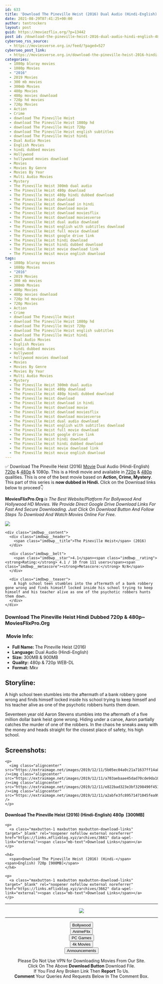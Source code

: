 ```yaml
---
id: 633
title: 'Download The Pineville Heist (2016) Dual Audio (Hindi-English) 480p [300MB] || 720p [900MB]'
date: 2021-08-29T07:41:25+00:00
author: tentrockers
layout: post
guid: https://moviezflix.org/?p=13442
post id: /download-the-pineville-heist-2016-dual-audio-hindi-english-480p-300mb-720p-900mb/
cyberseo_rss_source:
  - https://moviesverse.org.in/feed/?paged=527
cyberseo_post_link:
  - https://moviesverse.org.in/download-the-pineville-heist-2016-hindi-480p-720p/
categories:
  - 1080p bluray movies
  - 1080p Movies
  - "2016"
  - 2019 Movies
  - 300 mb movies
  - 300mb Movies
  - 480p Movies
  - 480p movies download
  - 720p hd movies
  - 720p Movies
  - Action
  - Crime
  - download The Pineville Heist
  - download The Pineville Heist 1080p hd
  - download The Pineville Heist 720p
  - download The Pineville Heist english subtitles
  - download The Pineville Heist hindi
  - Dual Audio Movies
  - English Movies
  - hindi dubbed movies
  - Hollywood
  - hollywood movies download
  - Movies
  - Movies By Genre
  - Movies By Year
  - Multi Audio Movies
  - Mystery
  - The Pineville Heist 300mb dual audio
  - The Pineville Heist 480p download
  - The Pineville Heist 480p hindi dubbed download
  - The Pineville Heist download
  - The Pineville Heist download in hindi
  - The Pineville Heist download movie
  - The Pineville Heist download moviesflix
  - The Pineville Heist download moviesverse
  - The Pineville Heist dual audio download
  - The Pineville Heist english with subtitles download
  - The Pineville Heist full movie download
  - The Pineville Heist google drive link
  - The Pineville Heist hindi download
  - The Pineville Heist hindi dubbed download
  - The Pineville Heist movie download link
  - The Pineville Heist movie english download
tags:
  - 1080p bluray movies
  - 1080p Movies
  - "2016"
  - 2019 Movies
  - 300 mb movies
  - 300mb Movies
  - 480p Movies
  - 480p movies download
  - 720p hd movies
  - 720p Movies
  - Action
  - Crime
  - download The Pineville Heist
  - download The Pineville Heist 1080p hd
  - download The Pineville Heist 720p
  - download The Pineville Heist english subtitles
  - download The Pineville Heist hindi
  - Dual Audio Movies
  - English Movies
  - hindi dubbed movies
  - Hollywood
  - hollywood movies download
  - Movies
  - Movies By Genre
  - Movies By Year
  - Multi Audio Movies
  - Mystery
  - The Pineville Heist 300mb dual audio
  - The Pineville Heist 480p download
  - The Pineville Heist 480p hindi dubbed download
  - The Pineville Heist download
  - The Pineville Heist download in hindi
  - The Pineville Heist download movie
  - The Pineville Heist download moviesflix
  - The Pineville Heist download moviesverse
  - The Pineville Heist dual audio download
  - The Pineville Heist english with subtitles download
  - The Pineville Heist full movie download
  - The Pineville Heist google drive link
  - The Pineville Heist hindi download
  - The Pineville Heist hindi dubbed download
  - The Pineville Heist movie download link
  - The Pineville Heist movie english download
---
```

<div class="thecontent clearfix">
  <p>
    ✅ Download The Pineville Heist (2016) <a href="https://moviesverse.org.in/category/movies/" data-wpel-link="internal">Movie</a> Dual Audio (Hindi-English) <a href="https://moviesverse.org.in/720p-movies/" data-wpel-link="internal">720p</a>&nbsp;&&nbsp;<a href="https://moviesverse.org.in/480p-movies/" data-wpel-link="internal">480p</a> & 1080p. This is a Hindi movie and available in <a href="https://moviesverse.org.in/720p-movies/" data-wpel-link="internal">720p</a>&nbsp;&&nbsp;<a href="https://moviesverse.org.in/480p-movies/" data-wpel-link="internal">480p</a> qualities. This is one of the best movie based on <strong>Action, Crime, Mystery</strong>. This part of this series is <strong>now dubbed in <span>Hindi.&nbsp;</span></strong><span>Click on the Download links below to proceed👇</span>
  </p>
  
  <p>
    <strong><span>MoviesFlixPro.Org&nbsp;</span></strong><em>is The Best Website/Platform For Bollywood And Hollywood HD Movies. We Provide Direct Google Drive Download Links For Fast And Secure Downloading. Just Click On Download Button And Follow Steps To&nbsp;Download And Watch Movies Online For Free.</em>
  </p>
  
  <div class="imdbwp imdbwp--movie dark">
    <div class="imdbwp__thumb">
      <a class="imdbwp__link" target="_blank" title="The Pineville Heist" href="https://www.imdb.com/title/tt2125663/" rel="nofollow external noopener noreferrer" data-wpel-link="external"><img class="imdbwp__img" src="https://m.media-amazon.com/images/M/MV5BNzkwNzcyMTQ1M15BMl5BanBnXkFtZTgwNTM3MjQ1NzE@._V1_SX300.jpg" /></a>
    </div>
    
    <div class="imdbwp__content">
      <div class="imdbwp__header">
        <span class="imdbwp__title">The Pineville Heist</span> (2016)
      </div>
      
      <div class="imdbwp__belt">
        <span class="imdbwp__star">4.1</span><span class="imdbwp__rating"><strong>Rating:</strong> 4.1 / 10 from 111 users</span><span class="imdbwp__metascore"><strong>Metascore:</strong> N/A</span>
      </div>
      
      <div class="imdbwp__teaser">
        A high school teen stumbles into the aftermath of a bank robbery gone wrong and finds himself locked inside his school trying to keep himself and his teacher alive as one of the psychotic robbers hunts them down.
      </div>
    </div>
  </div>
  
  <h3>
    <span>Download The Pineville Heist Hindi Dubbed 720p & 480p~ MoviesFlixPro.Org</span>
  </h3>
  
  <h3>
    <span>&nbsp;Movie Info:&nbsp;</span>
  </h3>
  
  <ul>
    <li>
      <strong>Full Name: </strong>The Pineville Heist (2016)
    </li>
    <li>
      <strong>Language:</strong> Dual Audio (Hindi-English)
    </li>
    <li>
      <strong>Size:</strong> 300MB & 900MB
    </li>
    <li>
      <strong>Quality:</strong> 480p & 720p WEB-DL
    </li>
    <li>
      <strong>Format:</strong>&nbsp;Mkv
    </li>
  </ul>
  
  <h2>
    <span>Storyline:</span>
  </h2>
  
  <p>
    A high school teen stumbles into the aftermath of a bank robbery gone wrong and finds himself locked inside his school trying to keep himself and his teacher alive as one of the psychotic robbers hunts them down.
  </p>
  
  <div>
    Seventeen year old Aaron Stevens stumbles into the aftermath of a five million dollar bank heist gone wrong. Hiding under a canoe, Aaron partially catches the murder of one of the robbers. In the chaos he sneaks away with the money and heads straight for the closest place of safety, his high school.
  </div>
  
  <div class="summary_text">
    <h2>
      <span>Screenshots:</span>
    </h2>
    
    <p>
      <img class="aligncenter" src="https://extraimage.net/images/2019/12/11/5b05ec04a0c21a71637ff14a8ba81ff3.jpg" /><img class="aligncenter" src="https://extraimage.net/images/2019/12/11/a703aebaae45dad70cde9da107d3ca3b.jpg" /><img class="aligncenter" src="https://extraimage.net/images/2019/12/11/e822bad323e3bf3298490f451d9eca65.jpg" /><img class="aligncenter" src="https://extraimage.net/images/2019/12/11/a2abfe3fc89571471045fea998e01285.jpg" />
    </p>
  </div>
  
  <div class="inline canwrap">
    <h4>
      <span>Download The Pineville Heist (2016) (Hindi-English) </span><span>480p&nbsp; [300MB]</span>
    </h4>
    
    <p>
      <a class="maxbutton-1 maxbutton maxbutton-download-links" target="_blank" rel="noopener nofollow external noreferrer" href="https://links.mflixblog.xyz/archives/3661" data-wpel-link="external"><span class="mb-text">Download Links</span></a>
    </p>
    
    <h4>
      <span>Download The Pineville Heist (2016) (Hindi-</span><span>English) 720p [900MB]</span>
    </h4>
    
    <p>
      <a class="maxbutton-1 maxbutton maxbutton-download-links" target="_blank" rel="noopener nofollow external noreferrer" href="https://links.mflixblog.xyz/archives/3662" data-wpel-link="external"><span class="mb-text">Download Links</span></a>
    </p>
  </div>
</div>

<center>
  </p> 
  
  <hr />
  
  <p>
    <a href="http://gdrivepro.xyz/join.php" data-wpel-link="external" target="_blank" rel="nofollow external noopener noreferrer"><img src="https://i.imgur.com/FhMdWdW.png" /></a>
  </p>
  
  <hr />
  
  <p>
    <a href="https://dogemovies.xyz" target="_blank" data-wpel-link="external" rel="nofollow external noopener noreferrer"><button class="button button5">Bollywood</button></a><br /> <a href="https://animeflix.in" target="_blank" data-wpel-link="external" rel="nofollow external noopener noreferrer"><button class="button button5">AnimeFlix</button></a><br /> <a href="https://gamesflix.net/" target="_blank" data-wpel-link="external" rel="nofollow external noopener noreferrer"><button class="button button5">PC Games</button></a><br /> <a href="https://uhdmovies.in" target="_blank" data-wpel-link="external" rel="nofollow external noopener noreferrer"><button class="button button5">4k Movies</button></a><br /> <a href="https://moviesverse.org.in/announcements/" target="_blank" data-wpel-link="internal" rel="noopener"><button class="button button5">Announcements</button></a>
  </p>
  
  <div class="alert alert-danger">
    Please Do Not Use VPN for Downloading Movies From Our Site.
  </div>
  
  <div class="alert alert-success">
    Click On The Above <strong>Download Button</strong> Download File.
  </div>
  
  <div class="alert alert-warning">
    If You Find Any Broken Link Then <strong>Report</strong> To Us.
  </div>
  
  <div class="alert alert-info">
    <strong>Comment</strong> Your Queries And Requests Below In The Comment Box.
  </div>
  
  <p>
    </center>
  </p>